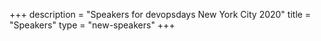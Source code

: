 +++
description = "Speakers for devopsdays New York City 2020"
title = "Speakers"
type = "new-speakers"
+++
